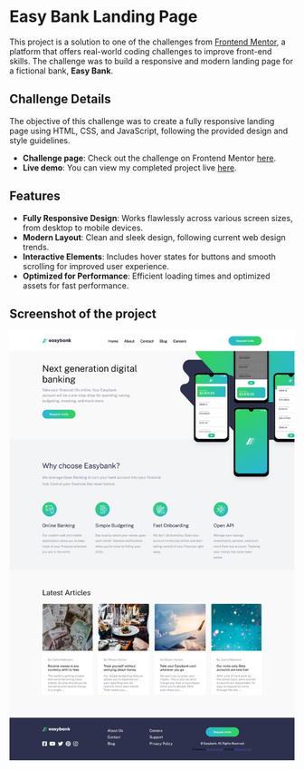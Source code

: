 # Easy Bank Landing Page

This project is a solution to one of the challenges from [Frontend Mentor](https://www.frontendmentor.io), a platform that offers real-world coding challenges to improve front-end skills. The challenge was to build a responsive and modern landing page for a fictional bank, **Easy Bank**.

## Challenge Details

The objective of this challenge was to create a fully responsive landing page using HTML, CSS, and JavaScript, following the provided design and style guidelines.

- **Challenge page**: Check out the challenge on Frontend Mentor [here](https://www.frontendmentor.io/challenges/easybank-landing-page-WaUhkoDN/hub).
- **Live demo**: You can view my completed project live [here](https://mohammadkiaei.github.io/easy-bank-landing-page/).

## Features

- **Fully Responsive Design**: Works flawlessly across various screen sizes, from desktop to mobile devices.
- **Modern Layout**: Clean and sleek design, following current web design trends.
- **Interactive Elements**: Includes hover states for buttons and smooth scrolling for improved user experience.
- **Optimized for Performance**: Efficient loading times and optimized assets for fast performance.


## Screenshot of the project

![Easy Modern Banking Landing Page](https://github.com/mohammadkiaei/easy-bank-landing-page/blob/master/images/Easybanklandingpage.png) 
